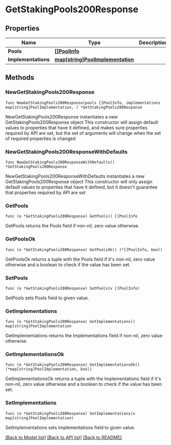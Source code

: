 # GetStakingPools200Response

## Properties

Name | Type | Description | Notes
------------ | ------------- | ------------- | -------------
**Pools** | [**[]PoolInfo**](PoolInfo.md) |  | 
**Implementations** | [**map[string]PoolImplementation**](PoolImplementation.md) |  | 

## Methods

### NewGetStakingPools200Response

`func NewGetStakingPools200Response(pools []PoolInfo, implementations map[string]PoolImplementation, ) *GetStakingPools200Response`

NewGetStakingPools200Response instantiates a new GetStakingPools200Response object
This constructor will assign default values to properties that have it defined,
and makes sure properties required by API are set, but the set of arguments
will change when the set of required properties is changed

### NewGetStakingPools200ResponseWithDefaults

`func NewGetStakingPools200ResponseWithDefaults() *GetStakingPools200Response`

NewGetStakingPools200ResponseWithDefaults instantiates a new GetStakingPools200Response object
This constructor will only assign default values to properties that have it defined,
but it doesn't guarantee that properties required by API are set

### GetPools

`func (o *GetStakingPools200Response) GetPools() []PoolInfo`

GetPools returns the Pools field if non-nil, zero value otherwise.

### GetPoolsOk

`func (o *GetStakingPools200Response) GetPoolsOk() (*[]PoolInfo, bool)`

GetPoolsOk returns a tuple with the Pools field if it's non-nil, zero value otherwise
and a boolean to check if the value has been set.

### SetPools

`func (o *GetStakingPools200Response) SetPools(v []PoolInfo)`

SetPools sets Pools field to given value.


### GetImplementations

`func (o *GetStakingPools200Response) GetImplementations() map[string]PoolImplementation`

GetImplementations returns the Implementations field if non-nil, zero value otherwise.

### GetImplementationsOk

`func (o *GetStakingPools200Response) GetImplementationsOk() (*map[string]PoolImplementation, bool)`

GetImplementationsOk returns a tuple with the Implementations field if it's non-nil, zero value otherwise
and a boolean to check if the value has been set.

### SetImplementations

`func (o *GetStakingPools200Response) SetImplementations(v map[string]PoolImplementation)`

SetImplementations sets Implementations field to given value.



[[Back to Model list]](../README.md#documentation-for-models) [[Back to API list]](../README.md#documentation-for-api-endpoints) [[Back to README]](../README.md)


